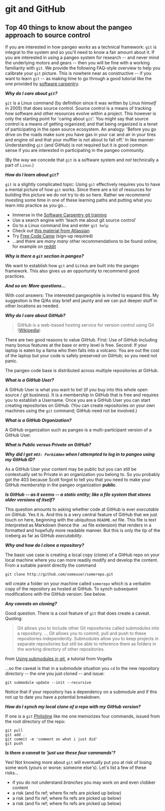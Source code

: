 # git and GitHub 

## Top 40 things to know about the pangeo approach to source control

If you are interested in how pangeo *works* as a technical framework: `git` is integral to the system
and so you'll need to know a fair amount about it. If you are interested in using a pangeo system for
research -- and never mind the underlying motors and gears -- then you will be fine with a working 
familiarity with `git`. We provide the following FAQ-style overview to help you calibrate your `git` picture.
This is nowhere near as constructive -- if you want to learn `git` -- as making time to go through a good
tutorial like the one provided by [software carpentry](https://swcarpentry.github.io/git-novice/).

***Why do I care about `git`?***

`git` is a Linux command (by definition since it was written by Linus *himself* in 2005) that does source control. 
Source control is a means of tracking how software and other resources evolve within a project. This however is only
the starting point for 'caring about `git`'. You might say that source control is a means of getting organized; and
that being organized is a tenet of participating in the open source ecosystem. An analogy: 
'Before you go drive on the roads make sure you have gas in your car and air in your tires and engine oil and that 
your muffler is not about to fall off.' In like manner: Understanding `git` (and GitHub) is not required but it 
is good common sense if you are interested in participating in the pangeo community.

(By the way we concede that `git` is a software system and *not* technically a part of `Linux`.)

***How do I learn about `git`?***

`git` is a slightly complicated topic: Using `git` effectively requires you to have a mental picture of how 
`git` works. Since there are a lot of resources for building this picture we do not try to do so here. Rather 
we recommend investing some time in one of these learning paths and putting what you learn into practice as you go... 

- Immerse in the [Software Carpentry git training](https://swcarpentry.github.io/git-novice/)
- Use a search engine with 'teach me about git source control'
- Go to a Linux command line and enter `git help`
- Check out [this material from Atlassian](https://www.atlassian.com/git/tutorials/what-is-git)
- Try [Free Code Camp](http://freecodecamp.org) (sign-up required)
- ...and there are *many many* other recommendations to be found online; for example on 
[reddit](https://www.reddit.com/r/learnprogramming/comments/66u0v7/what_is_the_best_tutorial_to_learn_both_gitgithub/)

***Why is there a `git` section in pangeo?***

We want to establish how `git` and `GitHub` are built into the pangeo framework. This also gives us
an opportunity to recommend good practices. 

***And so on: More questions...***

With cool answers: The interested pangeophile is invited to expand this. My suggestion is the Q/As stay brief
and jaunty and we can put deeper stuff in other locations as needed.

***Why do I care about GitHub?***

> GitHub is a web-based hosting service for version control using Git ([Wikipedia](https://en.wikipedia.org/wiki/GitHub))

There are two good reasons to value GitHub. First: Use of GitHub including many bonus features
at the base or entry level is free. Second: If your laptop is eaten by a llama who then falls 
into a volcano: You are out the cost of the laptop but your code is safely preserved on GitHub; 
so you need not panic.

The pangeo code base is distributed across multiple repositories at GitHub. 

***What is a GitHub User?***

A GitHub User is what you want to be! (if you buy into this whole open source / git business). It is a membership
in GitHub that is free and requires you to establish a Username. Once you are a GitHub User you can start creating 
repositories on GitHub. (You can create repositories on your own machines using the `git` command; GitHub need not be involved.)


***What is a GitHub Organization?***

A GitHub organization such as pangeo is a multi-participant version of a GitHub User.  


***What is Public versus Private on GitHub?***


***Why did I get `403: Forbidden` when I attempted to log in to pangeo using my GitHub ID?***

As a GitHub User your content may be public but you can still be contextually set to Private
in an organization you belong to. So you probably got the 403 because Scott forgot to tell you that 
you need to make your GitHub *membership* in the pangeo organization **public**. 

***Is GitHub -- as it seems -- a static entity; like a file system that stores older versions of itself?***

This question amounts to asking whether code at GitHub is ever *executable on GitHub*. Yes it is. And this 
is a very central feature of GitHub that we just touch on here, beginning with the ubiquitous `README.md` 
file. This file is text interpreted as Markdown (hence the `.md` file extension) that renders in a
formatted and hopefully more readable manner. But this is only the tip of the iceberg as far as 
GitHub *executability*. 


***Why and how do I clone a repository?***

The basic use case is creating a local copy (clone) of a GitHub repo on your local machine where you can
more readily modify and develop the content. From a suitable parent directly the command 

```
git clone http://github.com/someuser/somerepo.git
``` 

will create a folder on your machine called `somerepo` which is a verbatim copy of the repository as hosted at 
GitHub. To synch subsequent modifications with the GitHub version: See below. 

***Any caveats on cloning?***

Good question. There is a cool feature of `git` that does create a caveat. Quoting: 

> Git allows you to include other Git repositories called submodules into a repository. ... Git allows 
you to commit, pull and push to these repositories independently. Submodules allow you to keep projects 
in separate repositories but still be able to reference them as folders in the working directory of 
other repositories.

from 
[Using submodules in git](https://www.vogella.com/tutorials/GitSubmodules/article.html),
a tutorial from Vogella

...so the caveat is that in a submodule situation you `cd` to the new repository directory -- the one
you just cloned -- and issue:

```
git submodule update --init --recursive
```

Notice that if your repository has a dependency on a submodule and
if this not up to date you have a potential breakdown. 

***How do I synch my local clone of a repo with my GitHub version?***

If one is a `git` [Philistine](https://en.wikipedia.org/wiki/Philistinism) like me
one memorizes four commands, issued from the root directory of the repo:

```
git pull
git add .
git commit -m 'comment on what i just did'
git push
```

***Is there a caveat to 'just use these four commands'?***

Yes! Not knowing more about `git` will eventually put you at risk of losing
some work (yours or worse: someone else's). Let's list a few of these risks...

- if you do not understand *branches* you may work on and even clobber content 
- a risk (and fix ref; where fix refs are picked up below)
- a risk (and fix ref; where fix refs are picked up below)
- a risk (and fix ref; where fix refs are picked up below)

